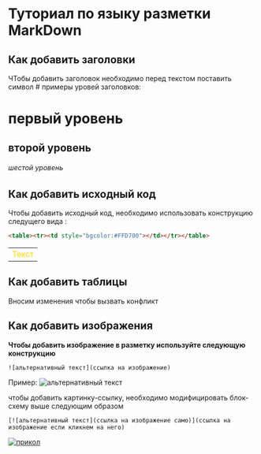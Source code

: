 # Туториал по языку разметки MarkDown

## Как добавить заголовки

ЧТобы добавить заголовок необходимо перед текстом поставить символ #
примеры уровей заголовков:
 # первый уровень
 ## второй уровень
 ###### шестой уровень

## Как добавить исходный код

Чтобы добавить исходный код, необходимо использовать конструкцию следущего вида :
```html
<table><tr><td style="bgcolor:#FFD700"></td></tr></table>
```
<table><tr><td style="color:#FFD700">Текст</td></tr></table>

## Как добавить таблицы

Вносим изменения чтобы вызвать конфликт

## Как добавить изображения

**Чтобы добавить изображение в разметку используйте следующую конструкцию**
```
![альтернативный текст](ссылка на изображение)
```
Пример:
![альтернативный текст](https://kartinkin.net/uploads/posts/2022-03/1647437107_1-kartinkin-net-p-kartinki-na-telefon-priroda-leto-1.jpg)

чтобы добавить картинку-ссылку, необходимо модифицировать блок-схему выше следующим образом
```
[![альтернативный текст](ссылка на изображение само)](ссылка на изображение если кликнем на него)
```
[![прикол](https://kartinkin.net/uploads/posts/2022-03/1647437107_1-kartinkin-net-p-kartinki-na-telefon-priroda-leto-1.jpg)](https://www.youtube.com/watch?v=1vyU8csWzcg&ab_channel=chistobzden)
